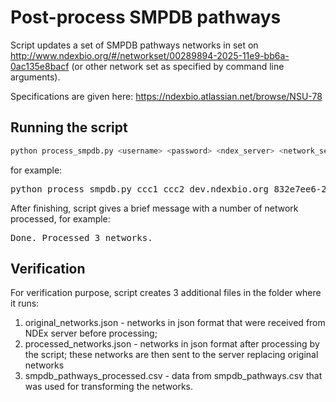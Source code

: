 # Post-process SMPDB pathways

Script updates a set of SMPDB pathways networks in set on http://www.ndexbio.org/#/networkset/00289894-2025-11e9-bb6a-0ac135e8bacf (or other network set as specified by command line arguments).

Specifications are given here: https://ndexbio.atlassian.net/browse/NSU-78

## Running the script

```sh
python process_smpdb.py <username> <password> <ndex_server> <network_set_uuid> <smpdb_pathways_csv_file>
```


for example:

<pre>python process_smpdb.py ccc1 ccc2 dev.ndexbio.org 832e7ee6-24df-11e9-a05d-525400c25d22 smpdb_pathways.csv</pre>

After finishing, script gives a brief message with a number of network processed, for example:

<pre>Done. Processed 3 networks.</pre>

## Verification

For verification purpose, script creates 3 additional files in the folder where it runs:

1) original_networks.json - networks in json format that were received from NDEx server before processing;
2) processed_networks.json - networks in json format after processing by the script; these networks are then sent to the  server replacing original networks
3)  smpdb_pathways_processed.csv - data from smpdb_pathways.csv that was used for transforming the networks.

